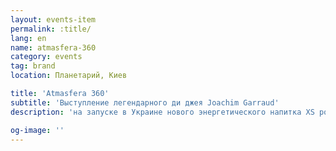 ```yaml
---
layout: events-item
permalink: :title/
lang: en
name: atmasfera-360
category: events
tag: brand
location: Планетарий, Киев

title: 'Atmasfera 360'
subtitle: 'Выступление легендарного ди джея Joachim Garraud'
description: 'на запуске в Украине нового энергетического напитка XS power drink компании Amway'

og-image: ''
---
```

